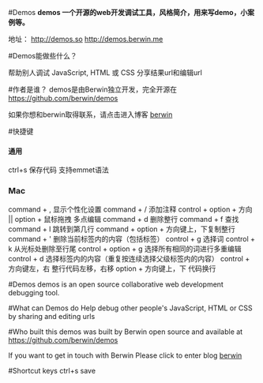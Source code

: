 #Demos
**demos 一个开源的web开发调试工具，风格简介，用来写demo，小案例等。**
 
地址： http://demos.so   http://demos.berwin.me

#Demos能做些什么？

帮助别人调试 JavaScript, HTML 或 CSS 分享结果url和编辑url

#作者是谁？
demos是由Berwin独立开发，完全开源在 https://github.com/berwin/demos

如果你想和berwin取得联系，请点击进入博客 [berwin][1]

[1]: http://berwin.me/        "berwin"

#快捷键

#### 通用
ctrl+s 保存代码
支持emmet语法

### Mac
command + , 显示个性化设置
command + / 添加注释
control + option + 方向 || option + 鼠标拖拽 多点编辑
command + d 删除整行
command + f 查找
command + l 跳转到第几行
command + option + 方向键上，下复制整行
command + ' 删除当前标签内的内容（包括标签）
control + g 选择词
control + k 从光标处删除至行尾
control + option + g 选择所有相同的词进行多重编辑
control + d 选择标签内的内容（重复按连续选择父级标签内的内容）
control + 方向键左，右 整行代码左移，右移
option + 方向键上，下 代码换行


#Demos
demos is an open source collaborative web development debugging tool.

#What can Demos do
Help debug other people's JavaScript, HTML or CSS by sharing and editing urls

#Who built this
demos was built by Berwin open source and available at https://github.com/berwin/demos

If you want to get in touch with Berwin Please click to enter blog [berwin][1]

#Shortcut keys
ctrl+s save